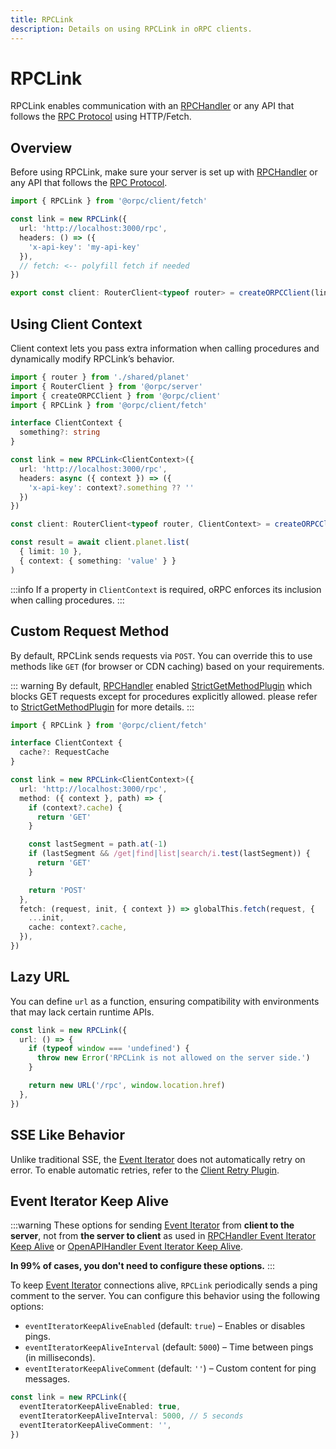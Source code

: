 ```yaml
---
title: RPCLink
description: Details on using RPCLink in oRPC clients.
---
```


# RPCLink

RPCLink enables communication with an [RPCHandler](/docs/rpc-handler) or any API that follows the [RPC Protocol](/docs/advanced/rpc-protocol) using HTTP/Fetch.

## Overview

Before using RPCLink, make sure your server is set up with [RPCHandler](/docs/rpc-handler) or any API that follows the [RPC Protocol](/docs/advanced/rpc-protocol).

```ts
import { RPCLink } from '@orpc/client/fetch'

const link = new RPCLink({
  url: 'http://localhost:3000/rpc',
  headers: () => ({
    'x-api-key': 'my-api-key'
  }),
  // fetch: <-- polyfill fetch if needed
})

export const client: RouterClient<typeof router> = createORPCClient(link)
```

## Using Client Context

Client context lets you pass extra information when calling procedures and dynamically modify RPCLink’s behavior.

```ts twoslash
import { router } from './shared/planet'
import { RouterClient } from '@orpc/server'
import { createORPCClient } from '@orpc/client'
import { RPCLink } from '@orpc/client/fetch'

interface ClientContext {
  something?: string
}

const link = new RPCLink<ClientContext>({
  url: 'http://localhost:3000/rpc',
  headers: async ({ context }) => ({
    'x-api-key': context?.something ?? ''
  })
})

const client: RouterClient<typeof router, ClientContext> = createORPCClient(link)

const result = await client.planet.list(
  { limit: 10 },
  { context: { something: 'value' } }
)
```

:::info
If a property in `ClientContext` is required, oRPC enforces its inclusion when calling procedures.
:::

## Custom Request Method

By default, RPCLink sends requests via `POST`. You can override this to use methods like `GET` (for browser or CDN caching) based on your requirements.

::: warning
By default, [RPCHandler](/docs/rpc-handler) enabled [StrictGetMethodPlugin](/docs/rpc-handler#default-plugins) which blocks GET requests except for procedures explicitly allowed. please refer to [StrictGetMethodPlugin](/docs/plugins/strict-get-method) for more details.
:::

```ts twoslash
import { RPCLink } from '@orpc/client/fetch'

interface ClientContext {
  cache?: RequestCache
}

const link = new RPCLink<ClientContext>({
  url: 'http://localhost:3000/rpc',
  method: ({ context }, path) => {
    if (context?.cache) {
      return 'GET'
    }

    const lastSegment = path.at(-1)
    if (lastSegment && /get|find|list|search/i.test(lastSegment)) {
      return 'GET'
    }

    return 'POST'
  },
  fetch: (request, init, { context }) => globalThis.fetch(request, {
    ...init,
    cache: context?.cache,
  }),
})
```

## Lazy URL

You can define `url` as a function, ensuring compatibility with environments that may lack certain runtime APIs.

```ts
const link = new RPCLink({
  url: () => {
    if (typeof window === 'undefined') {
      throw new Error('RPCLink is not allowed on the server side.')
    }

    return new URL('/rpc', window.location.href)
  },
})
```

## SSE Like Behavior

Unlike traditional SSE, the [Event Iterator](/docs/event-iterator) does not automatically retry on error. To enable automatic retries, refer to the [Client Retry Plugin](/docs/plugins/client-retry).

## Event Iterator Keep Alive

:::warning
These options for sending [Event Iterator](/docs/event-iterator) from **client to the server**, not from **the server to client** as used in [RPCHandler Event Iterator Keep Alive](/docs/rpc-handler#event-iterator-keep-alive) or [OpenAPIHandler Event Iterator Keep Alive](/docs/openapi/openapi-handler#event-iterator-keep-alive).

**In 99% of cases, you don't need to configure these options.**
:::

To keep [Event Iterator](/docs/event-iterator) connections alive, `RPCLink` periodically sends a ping comment to the server. You can configure this behavior using the following options:

- `eventIteratorKeepAliveEnabled` (default: `true`) – Enables or disables pings.
- `eventIteratorKeepAliveInterval` (default: `5000`) – Time between pings (in milliseconds).
- `eventIteratorKeepAliveComment` (default: `''`) – Custom content for ping messages.

```ts
const link = new RPCLink({
  eventIteratorKeepAliveEnabled: true,
  eventIteratorKeepAliveInterval: 5000, // 5 seconds
  eventIteratorKeepAliveComment: '',
})
```
